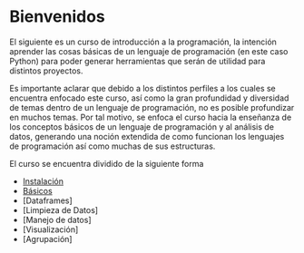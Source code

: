 # Bienvenidos

El siguiente es un curso de introducción a la programación, la intención aprender las cosas básicas de un lenguaje de programación (en este caso Python) para poder generar herramientas que serán de utilidad para distintos proyectos. 

Es importante aclarar que debido a los distintos perfiles a los cuales se encuentra enfocado este curso, así como la gran profundidad y diversidad de temas dentro de un lenguaje de programación, no es posible profundizar en muchos temas. Por tal motivo, se enfoca el curso hacia la enseñanza de los conceptos básicos de un lenguaje de programación y al análisis de datos, generando una noción extendida de como funcionan los lenguajes de programación así como muchas de sus estructuras.

El curso se encuentra dividido de la siguiente forma

* [Instalación](./Instalacion.html)
* [Básicos](./Basicos.html)
* [Dataframes]
* [Limpieza de Datos]
* [Manejo de datos]
* [Visualización]
* [Agrupación]



